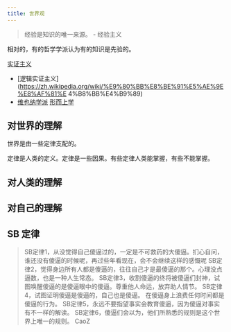 ```yaml
---
title: 世界观
---
```


> 经验是知识的唯一来源。
> \- 经验主义

相对的，有的哲学学派认为有的知识是先验的。

[实证主义](https://zh.wikipedia.org/wiki/%E5%AE%9E%E8%AF%81%E4%B8%BB%E4%B9%89) 
  * [逻辑实证主义](https://zh.wikipedia.org/wiki/%E9%80%BB%E8%BE%91%E5%AE%9E%E8%AF%81%E 4%B8%BB%E4%B9%89) 
  * [维也纳学派](https://zh.wikipedia.org/wiki/%E7%BB%B4%E4%B9%9F%E7%BA%B3%E5%AD%A6%E6%B4%BE)
[形而上学](https://zh.wikipedia.org/wiki/%E5%BD%A2%E4%B8%8A%E5%AD%B8)

## 对世界的理解
世界是由一些定律支配的。

定律是人类的定义。定律是一些因果。有些定律人类能掌握，有些不能掌握。

## 对人类的理解

## 对自己的理解

## SB 定律
> SB定律1，从没觉得自己傻逼过的，一定是不可救药的大傻逼。扪心自问，谁还没有傻逼的时候呢，再过些年看现在，会不会继续这样的感慨呢
> SB定律2，觉得身边所有人都是傻逼的，往往自己才是最傻逼的那个。心理没点逼数，也是一种人生常态。
> SB定律3，收割傻逼的终将被傻逼们封神，试图唤醒傻逼的是傻逼眼中的傻逼。尊重他人命运，放弃助人情节。
> SB定律4，试图证明傻逼是傻逼的，自己也是傻逼。
在傻逼身上浪费任何时间都是傻逼的行为。
> SB定律5，永远不要指望事实会教育傻逼，因为傻逼对事实有不一样的解读。
> SB定律6，傻逼们会以为，他们所熟悉的规则是这个世界上唯一的规则。
> CaoZ